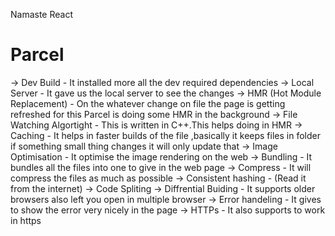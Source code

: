 Namaste React



# Parcel
-> Dev Build - It installed more all the dev required dependencies
-> Local Server - It gave us the  local server to see the changes
-> HMR (Hot Module Replacement) - On the whatever change on file the page is getting refreshed for this Parcel is doing some HMR in the background
-> File Watching Algortight - This is written in C++.This helps doing in HMR
-> Caching - It helps in  faster builds of the file ,basically it keeps files in folder if something small thing changes it will only update that 
-> Image Optimisation - It optimise the image rendering on the web
-> Bundling - It bundles all the files into one to give in the web page
-> Compress - It will compress the files as much as possible
-> Consistent hashing - (Read it from the internet)
-> Code Spliting
-> Diffrential Buiding - It supports older browsers also left you open in multiple browser
-> Error handeling - It gives to show the error very nicely in the page
-> HTTPs - It also supports to work in https